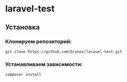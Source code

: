 # laravel-test

## Установка
### Клонируем репозиторий:   
```
git clone https://github.com/Grunov/laravel-test.git
```

### Устанавливаем зависимости:
```
composer install
```
